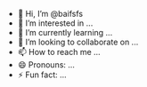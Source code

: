 - 👋 Hi, I’m @baifsfs
- 👀 I’m interested in ...
- 🌱 I’m currently learning ...
- 💞️ I’m looking to collaborate on ...
- 📫 How to reach me ...
- 😄 Pronouns: ...
- ⚡ Fun fact: ...

<!---
baifsfs/baifsfs is a ✨ special ✨ repository because its `README.md` (this file) appears on your GitHub profile.
You can click the Preview link to take a look at your changes.
--->
